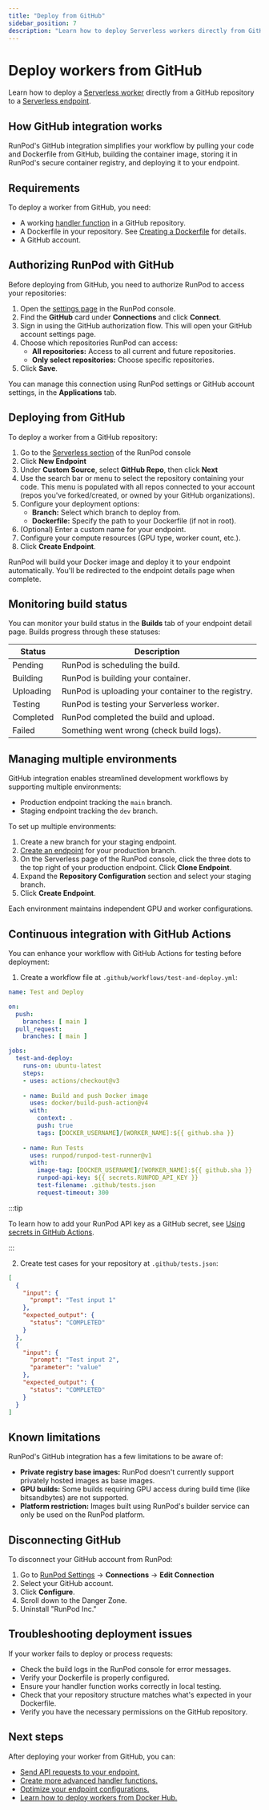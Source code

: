 ```yaml
---
title: "Deploy from GitHub"
sidebar_position: 7
description: "Learn how to deploy Serverless workers directly from GitHub."
---
```


# Deploy workers from GitHub

Learn how to deploy a [Serverless worker](/serverless/workers/overview) directly from a GitHub repository to a [Serverless endpoint](/serverless/endpoints/overview).

## How GitHub integration works

RunPod's GitHub integration simplifies your workflow by pulling your code and Dockerfile from GitHub, building the container image, storing it in RunPod's secure container registry, and deploying it to your endpoint.

## Requirements

To deploy a worker from GitHub, you need:

- A working [handler function](/serverless/workers/handler-functions) in a GitHub repository.
- A Dockerfile in your repository. See [Creating a Dockerfile](/serverless/workers/deploy#creating-a-dockerfile) for details.
- A GitHub account.

## Authorizing RunPod with GitHub

Before deploying from GitHub, you need to authorize RunPod to access your repositories:

1. Open the [settings page](http://runpod.io/console/user/settings) in the RunPod console.
2. Find the **GitHub** card under **Connections** and click **Connect**.
3. Sign in using the GitHub authorization flow. This will open your GitHub account settings page.
4. Choose which repositories RunPod can access:
   - **All repositories:** Access to all current and future repositories.
   - **Only select repositories:** Choose specific repositories.
5. Click **Save**.

You can manage this connection using RunPod settings or GitHub account settings, in the **Applications** tab.

## Deploying from GitHub

To deploy a worker from a GitHub repository:

1. Go to the [Serverless section](https://www.runpod.io/console/serverless) of the RunPod console
2. Click **New Endpoint**
3. Under **Custom Source**, select **GitHub Repo**, then click **Next**
4. Use the search bar or menu to select the repository containing your code. This menu is populated with all repos connected to your account (repos you've forked/created, or owned by your GitHub organizations).
5. Configure your deployment options:
   - **Branch:** Select which branch to deploy from.
   - **Dockerfile:** Specify the path to your Dockerfile (if not in root).
6. (Optional) Enter a custom name for your endpoint.
7. Configure your compute resources (GPU type, worker count, etc.).
8. Click **Create Endpoint**.

RunPod will build your Docker image and deploy it to your endpoint automatically. You'll be redirected to the endpoint details page when complete.

## Monitoring build status

You can monitor your build status in the **Builds** tab of your endpoint detail page. Builds progress through these statuses:

| Status | Description |
|--------|-------------|
| Pending | RunPod is scheduling the build. |
| Building | RunPod is building your container. |
| Uploading | RunPod is uploading your container to the registry. |
| Testing | RunPod is testing your Serverless worker. |
| Completed | RunPod completed the build and upload. |
| Failed | Something went wrong (check build logs). |

## Managing multiple environments

GitHub integration enables streamlined development workflows by supporting multiple environments:

- Production endpoint tracking the `main` branch.
- Staging endpoint tracking the `dev` branch.

To set up multiple environments:

1. Create a new branch for your staging endpoint.
2. [Create an endpoint](#deploying-from-github) for your production branch.
3. On the Serverless page of the RunPod console, click the three dots to the top right of your production endpoint. Click **Clone Endpoint**.
4. Expand the **Repository Configuration** section and select your staging branch.
5. Click **Create Endpoint**.

Each environment maintains independent GPU and worker configurations.

## Continuous integration with GitHub Actions

You can enhance your workflow with GitHub Actions for testing before deployment:

1. Create a workflow file at `.github/workflows/test-and-deploy.yml`:

```yaml
name: Test and Deploy

on:
  push:
    branches: [ main ]
  pull_request:
    branches: [ main ]

jobs:
  test-and-deploy:
    runs-on: ubuntu-latest
    steps:
    - uses: actions/checkout@v3
    
    - name: Build and push Docker image
      uses: docker/build-push-action@v4
      with:
        context: .
        push: true
        tags: [DOCKER_USERNAME]/[WORKER_NAME]:${{ github.sha }}
        
    - name: Run Tests
      uses: runpod/runpod-test-runner@v1
      with:
        image-tag: [DOCKER_USERNAME]/[WORKER_NAME]:${{ github.sha }}
        runpod-api-key: ${{ secrets.RUNPOD_API_KEY }}
        test-filename: .github/tests.json
        request-timeout: 300
```

:::tip

To learn how to add your RunPod API key as a GitHub secret, see [Using secrets in GitHub Actions](https://docs.github.com/en/actions/security-for-github-actions/security-guides/using-secrets-in-github-actions).

:::

2. Create test cases for your repository at `.github/tests.json`:

```json
[
  {
    "input": {
      "prompt": "Test input 1"
    },
    "expected_output": {
      "status": "COMPLETED"
    }
  },
  {
    "input": {
      "prompt": "Test input 2",
      "parameter": "value"
    },
    "expected_output": {
      "status": "COMPLETED"
    }
  }
]
```

## Known limitations

RunPod's GitHub integration has a few limitations to be aware of:

- **Private registry base images:** RunPod doesn't currently support privately hosted images as base images.
- **GPU builds:** Some builds requiring GPU access during build time (like bitsandbytes) are not supported.
- **Platform restriction:** Images built using RunPod's builder service can only be used on the RunPod platform.

## Disconnecting GitHub

To disconnect your GitHub account from RunPod:

1. Go to [RunPod Settings](https://www.runpod.io/console/user/settings) → **Connections** → **Edit Connection**
2. Select your GitHub account.
3. Click **Configure**.
4. Scroll down to the Danger Zone.
5. Uninstall "RunPod Inc."

## Troubleshooting deployment issues

If your worker fails to deploy or process requests:

- Check the build logs in the RunPod console for error messages.
- Verify your Dockerfile is properly configured.
- Ensure your handler function works correctly in local testing.
- Check that your repository structure matches what's expected in your Dockerfile.
- Verify you have the necessary permissions on the GitHub repository.

## Next steps

After deploying your worker from GitHub, you can:

- [Send API requests to your endpoint.](/serverless/endpoints/send-requests)
- [Create more advanced handler functions.](/serverless/workers/handler-functions)
- [Optimize your endpoint configurations.](/serverless/endpoints/endpoint-configurations)
- [Learn how to deploy workers from Docker Hub.](/serverless/workers/deploy)